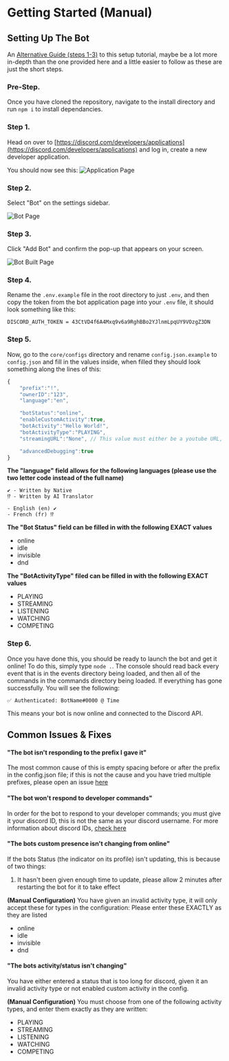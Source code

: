 # Getting Started \(Manual\)

## Setting Up The Bot

An [Alternative Guide \(steps 1-3\)](https://discordjs.guide/preparations/setting-up-a-bot-application.html) to this setup tutorial, maybe be a lot more in-depth than the one provided here and a little easier to follow as these are just the short steps.

### **Pre-Step.**

Once you have cloned the repository, navigate to the install directory and run `npm i` to install dependancies.

### **Step 1.**

Head on over to [https://discord.com/developers/applications](https://discord.com/developers/applications) and log in, create a new developer application.

You should now see this: ![Application Page](https://discordjs.guide/assets/img/create-app.cb14ef85.png)

### **Step 2.**

Select "Bot" on the settings sidebar.

![Bot Page](https://discordjs.guide/assets/img/create-bot.dff0f01e.png)

### **Step 3.**

Click "Add Bot" and confirm the pop-up that appears on your screen.

![Bot Built Page](https://discordjs.guide/assets/img/created-bot.c422fe87.png)

### **Step 4.**

Rename the `.env.example` file in the root directory to just `.env`, and then copy the token from the bot application page into your `.env` file, it should look something like this:

```text
DISCORD_AUTH_TOKEN = 43CtVD4f6A4Mxq9v6a9RghBBo2YJlnmLpqUY9VOzgZ3DN
```

### **Step 5.**

Now, go to the `core/configs` directory and rename `config.json.example` to `config.json` and fill in the values inside, when filled they should look something along the lines of this:

```javascript
{
    "prefix":"!",
    "ownerID":"123",
    "language":"en",

    "botStatus":"online",
    "enableCustomActivity":true,
    "botActivity":"Hello World!",
    "botActivityType":"PLAYING",
    "streamingURL":"None", // This value must either be a youtube URL, twitch URL, or "None"

    "advancedDebugging":true
}
```

**The "language" field allows for the following languages \(please use the two letter code instead of the full name\)**

```text
✔ - Written by Native
⁉ - Written by AI Translator 

- English (en) ✔
- French (fr) ⁉
```

**The "Bot Status" field can be filled in with the following EXACT values**

* online
* idle
* invisible
* dnd 

**The "BotActivityType" filed can be filled in with the following EXACT values**

* PLAYING
* STREAMING
* LISTENING
* WATCHING
* COMPETING

### **Step 6.**

Once you have done this, you should be ready to launch the bot and get it online! To do this, simply type `node .`. The console should read back every event that is in the events directory being loaded, and then all of the commands in the commands directory being loaded. If everything has gone successfully. You will see the following:

`✅ Authenticated: BotName#0000 @ Time`

This means your bot is now online and connected to the Discord API.

## Common Issues & Fixes

#### "The bot isn't responding to the prefix I gave it"

The most common cause of this is empty spacing before or after the prefix in the config.json file; if this is not the cause and you have tried multiple prefixes, please open an issue [here](https://github.com/AngelNull/expandable-djs-bot/issues/new/choose)

#### "The bot won't respond to developer commands"

In order for the bot to respond to your developer commands; you must give it your discord ID, this is not the same as your discord username. For more information about discord IDs, [check here](https://support.discord.com/hc/en-us/articles/206346498-Where-can-I-find-my-User-Server-Message-ID)

#### "The bots custom presence isn't changing from online"

If the bots Status \(the indicator on its profile\) isn't updating, this is because of two things:

1. It hasn't been given enough time to update, please allow 2 minutes after restarting the bot for it to take effect

**\(Manual Configuration\)** You have given an invalid activity type, it will only accept these for types in the configuration: Please enter these EXACTLY as they are listed

* online
* idle
* invisible
* dnd 

#### "The bots activity/status isn't changing"

You have either entered a status that is too long for discord, given it an invalid activity type or not enabled custom activity in the config.

**\(Manual Configuration\)** You must choose from one of the following activity types, and enter them exactly as they are written:

* PLAYING
* STREAMING
* LISTENING
* WATCHING
* COMPETING

